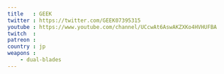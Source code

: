 ```yaml
---
title   : GEEK
twitter : https://twitter.com/GEEK07395315
youtube : https://www.youtube.com/channel/UCcwAt6AswAKZXKo4HVHUFBA
twitch  : 
patreon : 
country : jp
weapons :
    - dual-blades
---
```


